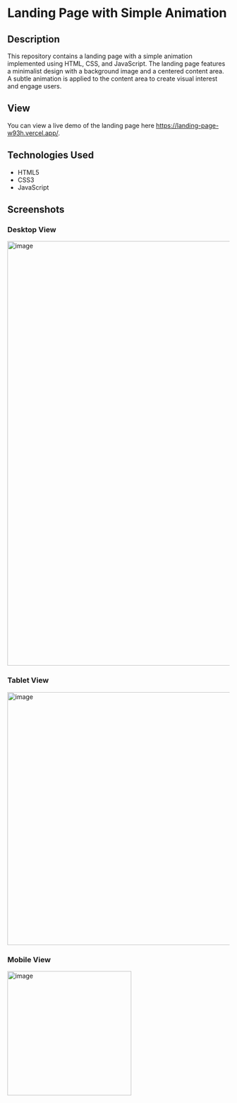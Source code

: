 # Landing Page with Simple Animation

## Description
This repository contains a landing page with a simple animation implemented using HTML, CSS, and JavaScript.
The landing page features a minimalist design with a background image and a centered content area. A subtle animation is applied to the content area to create visual interest and engage users.

## View
You can view a live demo of the landing page here https://landing-page-w93h.vercel.app/.


## Technologies Used
- HTML5
- CSS3
- JavaScript

## Screenshots

### Desktop View
<img width="960" alt="image" src="image/screencapture.png">

### Tablet View
<img width="572" alt="image" src="image/tablet.png">

### Mobile View
<img width="281" alt="image" src="image/mobile.png">




